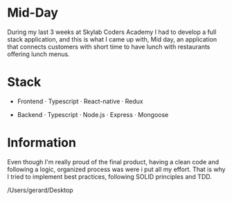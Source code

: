 # Mid-Day
During my last 3 weeks at Skylab Coders Academy I had to develop a full stack application, and this is what I came up with, Mid day, an application that connects customers with short time to have lunch with restaurants offering lunch menus.


# Stack

 - Frontend
  · Typescript
  · React-native
  · Redux
  
 - Backend
  · Typescript
  · Node.js
  · Express
  · Mongoose

# Information
Even though I'm really proud of the final product, having a clean code and following a logic, organized process was were i put all my effort. That is why I tried to implement best practices, following SOLID principles and TDD.

/Users/gerard/Desktop
